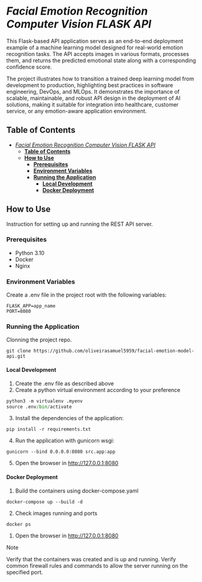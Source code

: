 # *Facial Emotion Recognition Computer Vision FLASK API*

This Flask-based API application serves as an end-to-end deployment example of a machine learning model designed for real-world emotion recognition tasks. The API accepts images in various formats, processes them, and returns the predicted emotional state along with a corresponding confidence score.

The project illustrates how to transition a trained deep learning model from development to production, highlighting best practices in software engineering, DevOps, and MLOps. It demonstrates the importance of scalable, maintainable, and robust API design in the deployment of AI solutions, making it suitable for integration into healthcare, customer service, or any emotion-aware application environment.

## **Table of Contents**
- [*Facial Emotion Recognition Computer Vision FLASK API*](#facial-emotion-recognition-computer-vision-flask-api)
  - [**Table of Contents**](#table-of-contents)
  - [**How to Use**](#how-to-use)
    - [**Prerequisites**](#prerequisites)
    - [**Environment Variables**](#environment-variables)
    - [**Running the Application**](#running-the-application)
      - [**Local Development**](#local-development)
      - [**Docker Deployment**](#docker-deployment)
  

## **How to Use**
Instruction for setting up and running the REST API server.

### **Prerequisites**

- Python 3.10
- Docker
- Nginx

### **Environment Variables**
Create a .env file in the project root with the following variables:

````
FLASK_APP=app_name
PORT=8080
````

### **Running the Application**
Clonning the project repo.
````
git clone https://github.com/oliveirasamuel5959/facial-emotion-model-api.git
````

#### **Local Development**
1. Create the .env file as described above
2. Create a python virtual environment according to your preference
````python
python3 -m virtualenv .myenv
source .env/bin/activate
````
3. Install the dependencies of the application:
````
pip install -r requirements.txt
````
4. Run the application with gunicorn wsgi:
````
gunicorn --bind 0.0.0.0:8080 src.app:app
````
5. Open the browser in http://127.0.0.1:8080

#### **Docker Deployment**
1. Build the containers using docker-compose.yaml
````
docker-compose up --build -d
````
2. Check images running and ports
````
docker ps
````
1. Open the browser in http://127.0.0.1:8080

> [!NOTE]  
> Verify that the containers was created and is up and running.
> Verify common firewall rules and commands to allow the server running on the specified port.
